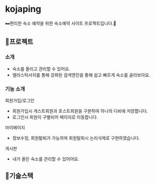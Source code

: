 # kojaping 
🛏편리한 숙소 예약을 위한 숙소예약 사이트 프로젝트입니다.🏡  


## 📌프로젝트
### 소개
- 숙소를 올리고 관리할 수 있어요.
- 엘라스틱서치를 통해 강화된 검색엔진을 통해 쉽고 빠르게 숙소를 골라보아요.

### 기능 소개
회원가입/로그인  
- 회원가입시 게스트회원과 호스트회원을 구분하여 하나의 디비에 저장합니다.
- 로그인시 회원이 구별되어 페이지로 이동합니다.
  
마이페이지  
- 정보수정, 회원퇄퇴가 가능하며 회원탈퇴시 논리삭제로 구현하였습니다.
    
게시판
- 내가 올린 숙소를 관리할 수 있어어요.

## 📌기술스택
